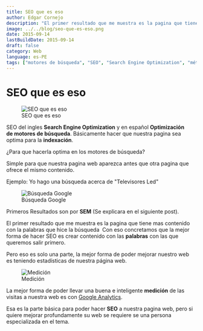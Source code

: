 ```yaml
---
title: SEO que es eso
author: Edgar Cornejo
description: "El primer resultado que me muestra es la pagina que tiene mas contenido con la palabras que hice la búsqueda  Con eso concretamos que la mejor forma de hacer SEO es crear contenido con las palabras con las que queremos salir primero."
image: ../../blog/seo-que-es-eso.png
date: 2015-09-14
lastBuildDate: 2015-09-14
draft: false
category: Web
language: es-PE
tags: ["motores de búsqueda", "SEO", "Search Engine Optimization", "métricas"]
---
```


# SEO que es eso

<figure>
  <img src="../../blog/seo-que-es-eso.png" alt="SEO que es eso"/>
  <figcaption>SEO que es eso</figcaption>
</figure>

SEO del ingles **Search Engine Optimization** y en español **Optimización de motores de búsqueda**. Básicamente hacer que nuestra pagina sea optima para la **indexación**.

¿Para que hacerla optima en los motores de búsqueda?

Simple para que nuestra pagina web aparezca antes que otra pagina que ofrece el mismo contenido.

Ejemplo: Yo hago una búsqueda acerca de "Televisores Led"

<figure>
  <img src="../../blog/busqueda-google.png" alt="Búsqueda Google"/>
  <figcaption>Búsqueda Google</figcaption>
</figure>

Primeros Resultados son por **SEM** (Se explicara en el siguiente post).

El primer resultado que me muestra es la pagina que tiene mas contenido con la palabras que hice la búsqueda  Con eso concretamos que la mejor forma de hacer SEO es crear contenido con las **palabras** con las que queremos salir primero.

Pero eso es solo una parte, la mejor forma de poder mejorar nuestro web es teniendo estadísticas de nuestra página web.

<figure>
  <img src=../../blog/medicion.png" alt="Medición"/>
  <figcaption>Medición</figcaption>
</figure>

La mejor forma de poder llevar una buena e inteligente **medición** de las visitas a nuestra web es con <a href="http://www.google.com/analytics/" title="Google Analytics" target="_blank">Google Analytics</a>.

Esa es la parte básica para poder hacer **SEO** a nuestra pagina web, pero si quiere mejorar profundamente su web se requiere se una persona especializada en el tema.
